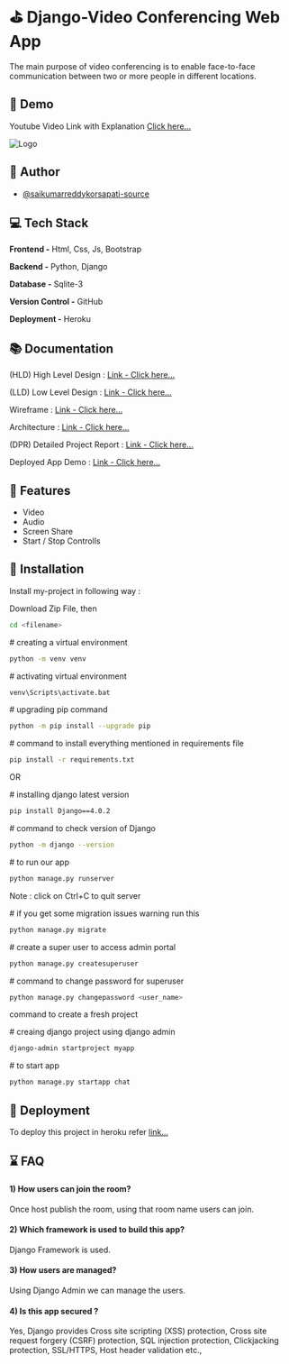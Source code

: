 
# ⛳ Django-Video Conferencing Web App

The main purpose of video conferencing is to enable face-to-face communication between two or more people in different locations.




## 🎥 Demo

Youtube Video Link with Explanation [Click here...](https://youtu.be/6dKbLnG0Or4) 

![Logo](https://media.giphy.com/media/l1WR5hEkNhESWpY6td/giphy-downsized-large.gif)

## 👨 Author

- [@saikumarreddykorsapati-source](https://github.com/saikumarreddykorsapati-source)



## 💻 Tech Stack

**Frontend -** Html, Css, Js, Bootstrap

**Backend -** Python, Django

**Database -** Sqlite-3

**Version Control -** GitHub

**Deployment -** Heroku

## 📚 Documentation

(HLD) High Level Design : [Link - Click here...](https://github.com/saikumarreddykorsapati-source/DSM_Challenge_4/blob/main/Documents/Django_VC_HLD_1.0v.pdf)

(LLD) Low Level Design : [Link - Click here...](https://github.com/saikumarreddykorsapati-source/DSM_Challenge_4/blob/main/Documents/Django_VC_LLD_V01.pdf)

Wireframe : [Link - Click here...](https://github.com/saikumarreddykorsapati-source/DSM_Challenge_4/blob/main/Documents/Wireframe_Doc_DjangoVideoConderenceWebApp_v01.pdf)

Architecture : [Link - Click here...](https://github.com/saikumarreddykorsapati-source/DSM_Challenge_4/blob/main/Documents/Django_VC_Architecture.pdf)

(DPR) Detailed Project Report : [Link - Click here...](https://docs.google.com/presentation/d/1bszo3bBnD2KpTYfb9tTakYQ0zl4LTLKLl3qWMoJZ224/edit?usp=sharing)

Deployed App Demo : [Link - Click here...](https://django-video-conference-app.herokuapp.com)

## 📎 Features

- Video
- Audio
- Screen Share
- Start / Stop Controlls


## 📌 Installation

Install my-project in following way :

Download Zip File, then 

```bash 
cd <filename>
```
\# creating a virtual environment
```bash 
python -m venv venv 
```
\# activating virtual environment
```bash
venv\Scripts\activate.bat

```
\# upgrading pip command
```bash
python -m pip install --upgrade pip

```
\# command to install everything mentioned in requirements file
```bash  
pip install -r requirements.txt
```
OR

\# installing django latest version
```bash  
pip install Django==4.0.2
```
\# command to check version of Django
```bash 
python -m django --version
```

\# to run our app
```bash 
python manage.py runserver
```
Note : click on Ctrl+C to quit server


\# if you get some migration issues warning run this
```bash 
python manage.py migrate
```
\# create a super user to access admin portal
```bash 
python manage.py createsuperuser
```
\# command to change password for superuser
```bash 
python manage.py changepassword <user_name>
```
command to create a fresh project

\# creaing django project using django admin
```bash 
django-admin startproject myapp
```
\# to start app
```bash 
python manage.py startapp chat
```
 

 
 
 






## 💾 Deployment

To deploy this project in heroku refer [link...](https://studygyaan.com/django/django-everywhere-host-your-django-app-for-free-on-heroku)



## ⌛ FAQ

#### 1) How users can join the room?

Once host publish the room, using that room name users can join.

#### 2) Which framework is used to build this app?

Django Framework is used.

#### 3) How users are managed?
Using Django Admin we can manage the users.

#### 4) Is this app secured ?
Yes, Django provides Cross site scripting (XSS) protection, Cross site request forgery (CSRF) protection, SQL injection protection, Clickjacking protection, SSL/HTTPS, Host header validation etc.,


